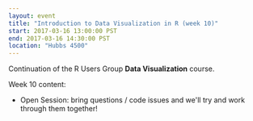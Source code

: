 ```yaml
---
layout: event
title: "Introduction to Data Visualization in R (week 10)"
start: 2017-03-16 13:00:00 PST
end: 2017-03-16 14:30:00 PST
location: "Hubbs 4500"
---
```


Continuation of the R Users Group **Data Visualization** course.

Week 10 content: 

* Open Session: bring questions / code issues and we'll try and work through them together!